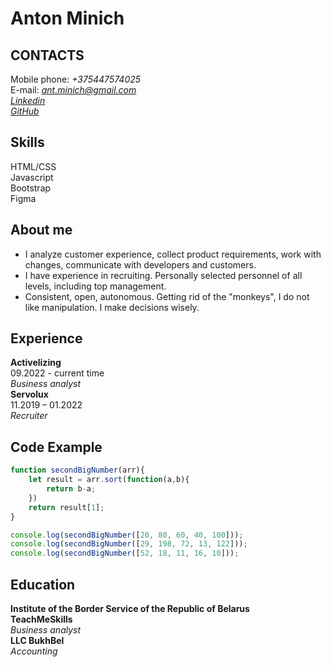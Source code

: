 # Anton Minich    
## CONTACTS     
Mobile phone: *+375447574025*    
E-mail: *ant.minich@gmail.com*    
*[Linkedin](https://www.linkedin.com/in/antonminich/)*    
*[GitHub](https://github.com/AntonMinich)*  
       
## Skills   
HTML/CSS   
Javascript   
Bootstrap   
Figma     
## About me   
- I analyze customer experience, collect product requirements, work with changes, communicate with developers and customers.
- I have experience in recruiting. Personally selected personnel of all levels, including top management.
- Consistent, open, autonomous. Getting rid of the "monkeys", I do not like manipulation. I make decisions wisely.    
## Experience   
**Activelizing**      
09.2022 - current time       
*Business analyst*        
**Servolux**       
11.2019 – 01.2022        
*Recruiter*        


## Code Example
```javascript
function secondBigNumber(arr){    
    let result = arr.sort(function(a,b){     
        return b-a;    
    })    
    return result[1];    
}

console.log(secondBigNumber([20, 80, 60, 40, 100]));    
console.log(secondBigNumber([29, 198, 72, 13, 122]));    
console.log(secondBigNumber([52, 18, 11, 16, 10]));   
```

## Education   
**Institute of the Border Service of the Republic of Belarus**  
**TeachMeSkills**      
*Business analyst*     
**LLC BukhBel**      
*Accounting*   

